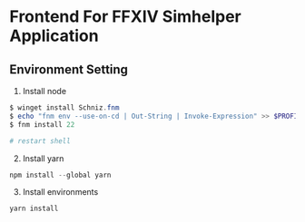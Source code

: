 # Frontend For FFXIV Simhelper Application

## Environment Setting

1) Install node 
```powershell
$ winget install Schniz.fnm
$ echo "fnm env --use-on-cd | Out-String | Invoke-Expression" >> $PROFILE
$ fnm install 22

# restart shell
```

2) Install yarn
```powershell
npm install --global yarn
```

3) Install environments
```powershell
yarn install
```